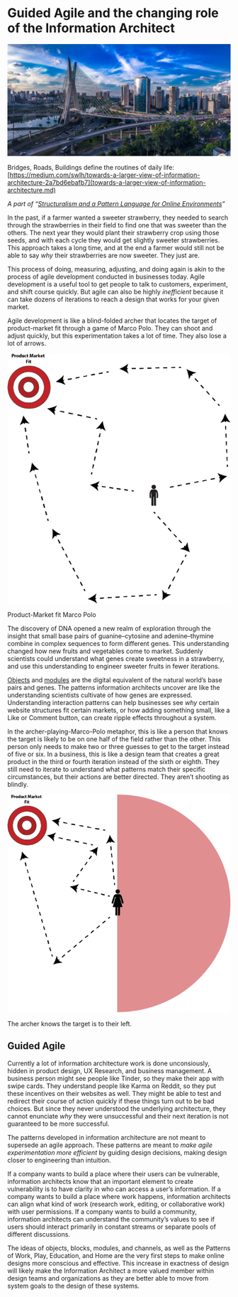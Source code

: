 ﻿---
author:  Rachel Aliana
date: Jul 25, 2019
source: https://uxdesign.cc/guided-agile-and-the-changing-role-of-the-information-architect-1f639f848d6d

---

# Guided Agile and the changing role of the Information Architect

![](images/47emtkxTaJ0p0hk45zGk4g.jpeg)

Bridges, Roads, Buildings define the routines of daily life:  [https://medium.com/swlh/towards-a-larger-view-of-information-architecture-2a7bd6ebafb7](towards-a-larger-view-of-information-architecture.md)

_A part of “_[_Structuralism and a Pattern Language for Online Environments_](towards-a-larger-view-of-information-architecture.md)_”_

In the past, if a farmer wanted a sweeter strawberry, they needed to search through the strawberries in their field to find one that was sweeter than the others. The next year they would plant their strawberry crop using those seeds, and with each cycle they would get slightly sweeter strawberries. This approach takes a long time, and at the end a farmer would still not be able to say  _why_ their strawberries are now sweeter. They just are.

This process of doing, measuring, adjusting, and doing again is akin to the process of agile development conducted in businesses today. Agile development is a useful tool to get people to talk to customers, experiment, and shift course quickly. But agile can also be highly  _inefficient_  because it can take dozens of iterations to reach a design that works for your given market.

Agile development is like a blind-folded archer that locates the target of product-market fit through a game of Marco Polo. They can shoot and adjust quickly, but this experimentation takes a lot of time. They also lose a lot of arrows.

![](images/sFvdOzKgSIsY0P45wR11Nw.png)

Product-Market fit Marco Polo

The discovery of DNA opened a new realm of exploration through the insight that small base pairs of guanine–cytosine and adenine–thymine combine in complex sequences to form different genes. This understanding changed how new fruits and vegetables come to market. Suddenly scientists could understand what genes create sweetness in a strawberry, and use this understanding to engineer sweeter fruits in fewer iterations.

[Objects](a-pattern-language-objects.md)  and  [modules](a-unified-language-for-the-design-of-information-systems.md)  are the digital equivalent of the natural world’s base pairs and genes. The patterns information architects uncover are like the understanding scientists cultivate of how genes are expressed. Understanding interaction patterns can help businesses see  _why_  certain website structures fit certain markets, or how adding something small, like a Like or Comment button, can create ripple effects throughout a system.

In the archer-playing-Marco-Polo metaphor, this is like a person that knows the target is likely to be on one half of the field rather than the other. This person only needs to make two or three guesses to get to the target instead of five or six. In a business, this is like a design team that creates a great product in the third or fourth iteration instead of the sixth or eighth. They still need to iterate to understand what patterns match their specific circumstances, but their actions are better directed. They aren’t shooting as blindly.

![](images/RuHyXBblhlCerx8EywNvnA.png)

The archer knows the target is to their left.

## Guided Agile

Currently a lot of information architecture work is done unconsiously, hidden in product design, UX Research, and business management. A business person might see people like Tinder, so they make their app with swipe cards. They understand people like Karma on Reddit, so they put these incentives on their websites as well. They might be able to test and redirect their course of action quickly if these things turn out to be bad choices. But since they never understood the underlying architecture, they cannot enunciate  _why_ they were unsuccessful and their next iteration is not guaranteed to be more successful.

The patterns developed in information architecture are not meant to supersede an agile approach. These patterns are meant to  _make agile experimentation more efficient_  by guiding design decisions, making design closer to engineering than intuition.

If a company wants to build a place where their users can be vulnerable, information architects know that an important element to create vulnerability is to have clarity in who can access a user’s information. If a company wants to build a place where work happens, information architects can align what kind of work (research work, editing, or collaborative work) with user permissions. If a company wants to build a community, information architects can understand the community’s values to see if users should interact primarily in constant streams or separate pools of different discussions.

The ideas of objects, blocks, modules, and channels, as well as the Patterns of Work, Play, Education, and Home are the very first steps to make online designs more conscious and effective. This increase in exactness of design will likely make the Information Architect a more valued member within design teams and organizations as they are better able to move from system goals to the design of these systems.

